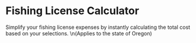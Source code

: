 # Fishing License Calculator
Simplify your fishing license expenses by instantly calculating the total cost based on your selections.
\n(Applies to the state of Oregon)
